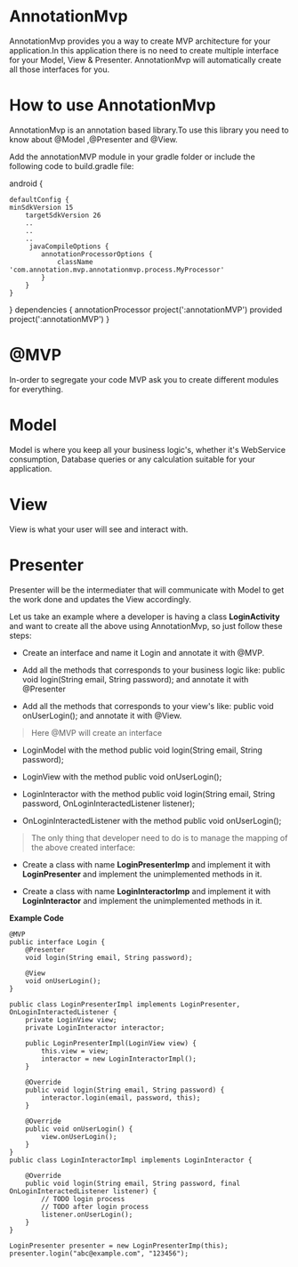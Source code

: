 # AnnotationMvp

AnnotationMvp provides you a way to create MVP architecture for your application.In this application there is no need to create multiple interface for your Model, View & Presenter.
AnnotationMvp will automatically create all those interfaces for you.

# How to use AnnotationMvp

AnnotationMvp is an annotation based library.To use this library you need to know about @Model ,@Presenter and @View.

Add the annotationMVP module in your gradle folder or include the following code to build.gradle file:

android { 

    defaultConfig {    
    minSdkVersion 15
        targetSdkVersion 26
        ..
        .. 
        ..
         javaCompileOptions {
            annotationProcessorOptions {
                className 'com.annotation.mvp.annotationmvp.process.MyProcessor'
            }
        }
    }
}
dependencies {
    annotationProcessor project(':annotationMVP')
    provided project(':annotationMVP')
 }
 
# @MVP
In-order to segregate your code MVP ask you to create different modules for everything.
# Model

Model is where you keep all your business logic's, whether it's WebService consumption, Database queries or any calculation suitable for your application.

# View

View is what your user will see and interact with.

# Presenter

Presenter will be the intermediater that will communicate with Model to get the work done and updates the View accordingly.

Let us take an example where a developer is having a class **LoginActivity** and want to create all the above using AnnotationMvp, so just follow these steps:

- Create an interface and name it Login and annotate it with @MVP.

- Add all the methods that corresponds to your business logic like: public void login(String email, String password); and annotate it with @Presenter

- Add all the methods that corresponds to your view's like: public void onUserLogin(); and annotate it with @View.

> Here @MVP will create an interface

- LoginModel with the method public void login(String email, String password);

- LoginView with the method public void onUserLogin();

- LoginInteractor with the method public void login(String email, String password, OnLoginInteractedListener listener);

- OnLoginInteractedListener with the method public void onUserLogin();


>The only thing that developer need to do is to manage the mapping of the above created interface:

* Create a class with name **LoginPresenterImp** and implement it with **LoginPresenter** and implement the unimplemented methods in it.

* Create a class with name **LoginInteractorImp** and implement it with **LoginInteractor** and implement the unimplemented methods in it.


**Example Code**

```
@MVP
public interface Login {    
    @Presenter
    void login(String email, String password);
    
    @View
    void onUserLogin();
}
```
```
public class LoginPresenterImpl implements LoginPresenter, OnLoginInteractedListener {
    private LoginView view;
    private LoginInteractor interactor;

    public LoginPresenterImpl(LoginView view) {
        this.view = view;
        interactor = new LoginInteractorImpl();
    }

    @Override
    public void login(String email, String password) {
        interactor.login(email, password, this);
    }

    @Override
    public void onUserLogin() {
        view.onUserLogin();
    }
}
public class LoginInteractorImpl implements LoginInteractor {

    @Override
    public void login(String email, String password, final OnLoginInteractedListener listener) {
        // TODO login process
        // TODO after login process
        listener.onUserLogin();
    }
}
```
```
LoginPresenter presenter = new LoginPresenterImp(this);
presenter.login("abc@example.com", "123456");
```
